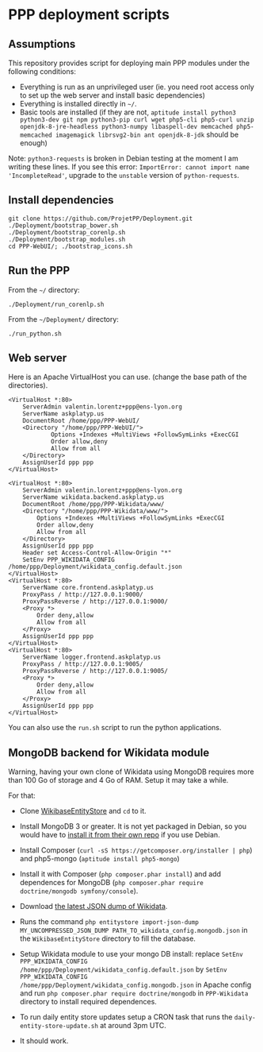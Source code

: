 # PPP deployment scripts

## Assumptions

This repository provides script for deploying main PPP modules
under the following conditions:

* Everything is run as an unprivileged user (ie. you need root
  access only to set up the web server and install basic
  dependencies)
* Everything is installed directly in `~/`.
* Basic tools are installed (if they are not,
  `aptitude install python3 python3-dev git npm python3-pip curl wget php5-cli php5-curl unzip openjdk-8-jre-headless python3-numpy libaspell-dev memcached php5-memcached imagemagick librsvg2-bin ant openjdk-8-jdk`
  should be enough)

Note: `python3-requests` is broken in Debian testing at the moment I am
writing these lines. If you see this error:
`ImportError: cannot import name 'IncompleteRead'`, upgrade to the `unstable`
version of `python-requests`.

## Install dependencies

```
git clone https://github.com/ProjetPP/Deployment.git
./Deployment/bootstrap_bower.sh
./Deployment/bootstrap_corenlp.sh
./Deployment/bootstrap_modules.sh
cd PPP-WebUI/; ./bootstrap_icons.sh
```

## Run the PPP

From the `~/` directory:

```
./Deployment/run_corenlp.sh
```

From the `~/Deployment/` directory:

```
./run_python.sh
```


## Web server

Here is an Apache VirtualHost you can use. (change the base path
of the directories).

    <VirtualHost *:80>
        ServerAdmin valentin.lorentz+ppp@ens-lyon.org
        ServerName askplatyp.us
        DocumentRoot /home/ppp/PPP-WebUI/
        <Directory "/home/ppp/PPP-WebUI/">
                Options +Indexes +MultiViews +FollowSymLinks +ExecCGI
                Order allow,deny
                Allow from all
        </Directory>
        AssignUserId ppp ppp
    </VirtualHost>

    <VirtualHost *:80>
        ServerAdmin valentin.lorentz+ppp@ens-lyon.org
        ServerName wikidata.backend.askplatyp.us
        DocumentRoot /home/ppp/PPP-Wikidata/www/
        <Directory "/home/ppp/PPP-Wikidata/www/">
            Options +Indexes +MultiViews +FollowSymLinks +ExecCGI
            Order allow,deny
            Allow from all
        </Directory>
        AssignUserId ppp ppp
        Header set Access-Control-Allow-Origin "*"
        SetEnv PPP_WIKIDATA_CONFIG /home/ppp/Deployment/wikidata_config.default.json
    </VirtualHost>
    <VirtualHost *:80>
        ServerName core.frontend.askplatyp.us
        ProxyPass / http://127.0.0.1:9000/
        ProxyPassReverse / http://127.0.0.1:9000/
        <Proxy *>
            Order deny,allow
            Allow from all
        </Proxy>
        AssignUserId ppp ppp
    </VirtualHost>
    <VirtualHost *:80>
        ServerName logger.frontend.askplatyp.us
        ProxyPass / http://127.0.0.1:9005/
        ProxyPassReverse / http://127.0.0.1:9005/
        <Proxy *>
            Order deny,allow
            Allow from all
        </Proxy>
        AssignUserId ppp ppp
    </VirtualHost>

You can also use the `run.sh` script to run the python applications.


## MongoDB backend for Wikidata module

Warning, having your own clone of Wikidata using MongoDB requires more than 100 Go of storage and 4 Go of RAM. Setup it may take a while.

For that:

* Clone [WikibaseEntityStore](https://github.com/ProjetPP/WikibaseEntityStore) and `cd` to it.

* Install MongoDB 3 or greater. It is not yet packaged in Debian, so you would have to [install it from their own repo](https://docs.mongodb.org/master/tutorial/install-mongodb-on-debian/) if you use Debian.

* Install Composer (`curl -sS https://getcomposer.org/installer | php`) and php5-mongo (`aptitude install php5-mongo`)

* Install it with Composer (`php composer.phar install`) and add dependences for MongoDB (`php composer.phar require doctrine/mongodb symfony/console`).

* Download [the latest JSON dump of Wikidata](https://www.wikidata.org/wiki/Wikidata:Database_download).

* Runs the command `php entitystore import-json-dump MY_UNCOMPRESSED_JSON_DUMP PATH_TO_wikidata_config.mongodb.json` in the `WikibaseEntityStore` directory to fill the database.

* Setup Wikidata module to use your mongo DB install: replace `SetEnv PPP_WIKIDATA_CONFIG /home/ppp/Deployment/wikidata_config.default.json` by `SetEnv PPP_WIKIDATA_CONFIG /home/ppp/Deployment/wikidata_config.mongodb.json` in Apache config and run `php composer.phar require doctrine/mongodb` in `PPP-Wikidata` directory to install required dependences.

* To run daily entity store updates setup a CRON task that runs the `daily-entity-store-update.sh` at around 3pm UTC.

* It should work.
